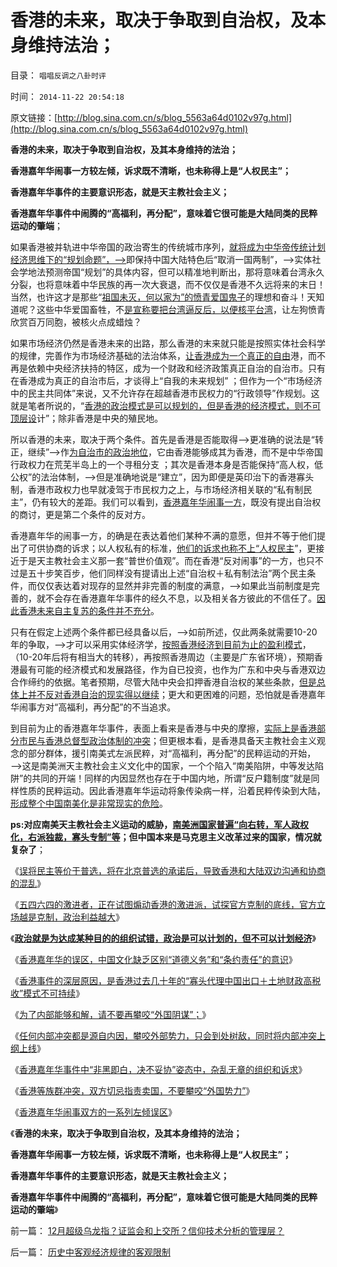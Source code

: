 # 香港的未来，取决于争取到自治权，及本身维持法治；

目录： `唱唱反调之八卦时评` 

时间： `2014-11-22 20:54:18` 

原文链接：[http://blog.sina.com.cn/s/blog_5563a64d0102v97g.html](http://blog.sina.com.cn/s/blog_5563a64d0102v97g.html)

**香港的未来，取决于争取到自治权，及其本身维持的法治；**

**香港嘉年华闹事一方较左倾，诉求既不清晰，也未称得上是“人权民主”；**

**香港嘉年华事件的主要意识形态，就是天主教社会主义；**

**香港嘉年华事件中闹腾的“高福利，再分配”，意味着它很可能是大陆同类的民粹运动的肇端**；

如果香港被并轨进中华帝国的政治寄生的传统城市序列，[就将成为中华帝传统计划经济思维下的“规划命题”，——>](../../../2014/8/30/从香港“未来”观察中国文人预设结论的宏才大略.md)即保持中国大陆特色后“取消一国两制”，——>实体社会学地法预测帝国“规划”的具体内容，但可以精准地判断出，那将意味着台湾永久分裂，也将意味着中华民族的再一次大衰退，而不仅仅是香港不久远将来的末日！当然，也许这才是那些“[祖国未灭，何以家为”的愤青爱国鬼子](../../../2010/10/29/历史会重复成功的经验，直到淘汰所有弱者.md)的理想和奋斗！天知道呢？这些中华爱国畜牲，不[是宣称要把台湾逼反后，以便核平台湾](../../../2009/10/1/武力攻台之弊.md)，让左狗愤青欣赏百万同胞，被核火点成蜡烛？

如果市场经济仍然是香港未来的出路，那么香港的末来就只能是按照实体社会科学的规律，完善作为市场经济基础的法治体系，[让香港成为一个真正的自由](../../../2014/7/7/香港如果真的是一个自由港，香港经济体系就不会崩溃；.md)港，而不再是依赖中央经济扶持的特区，成为一个财政和经济政策真正自治的自治市。只有在香港成为真正的自治市后，才谈得上“自我的未来规划”
；但作为一个“市场经济中的民主共同体”来说，又不允许存在超越香港市民权力的“行政领导”作规划。这就是笔者所说的，“[香港的政治模式是可以规划的，但是香港的经济模式，则不可顶层设](http://darthvad.blog.163.com/blog/static/5339947020149510450267/)计”；除非香港是中央的殖民地。

所以香港的未来，取决于两个条件。首先是香港是否能取得——>更准确的说法是“转正，继续”——>作[为自治市的政治地位](../../../2014/7/11/香港自治或行政，港独和基本法中的法学原理和常识；.md)，它由香港能够成其为香港，而不是中华帝国行政权力在荒芜半岛上的一个寻租分支
；其次是香港本身是否能保持“高人权，低公权”的法治体制，——>但是准确地说是“建立”，因为即便是英印治下的香港寡头制，香港市政权力也早就凌驾于市民权力之上，与市场经济相关联的“私有制民主”，仍有较大的差距。我们可以看到，[香港嘉年华闹事一方](../../../2014/11/1/科学的结论非黑即白，族群冲突不可能非黑即白.md)，既没有提出自治权的商讨，更是第二个条件的反对方。

香港嘉年华的闹事一方，的确是在表达着他们某种不满的意愿，但并不等于他们提出了可供协商的诉求；以人权私有的标准，[他们的诉求也称不上“人权民主](../../../2014/8/7/香港人应强调户籍制度，协商自治权，动议废除联汇制；.md)”，更接近于是天主教社会主义那一套“普世价值观”。而在香港“反对闹事”的一方，也只不过是五十步笑百步，他们同样没有提请出上述“自治权＋私有制法治”两个民主条件，而仅仅表达着对现存的显然并非完善的制度的满意，——>如果此当前制度是完善的，就不会存在香港嘉年华事件的经久不息，以及相关各方彼此的不信任了。[因此香港未来自主复苏的条件并不充分](../../../2014/10/22/香港事件的深层原因，是香港经济模式不可持续.md)。

只有在假定上述两个条件都已经具备以后，——>如前所述，仅此两条就需要10-20年的争取，——>才可以采用实体经济学，[按照香港经济到目前为止的盈利模式](../../../2014/7/13/香港金融中心的本质和上海的骗局；.md)，（10-20年后将有相当大的转移），再按照香港周边（主要是广东省环境），预期香港最有可能的经济模式和发展路径，作为自已投资，也作为广东和中央与香港双边合作缔约的依据。笔者预期，尽管大陆中央会扣押香港自治权的某些条款，[但是总体上并不反对香港自治的现实得以继续](../../../2014/8/10/中央对香港自治并无反感，中国文化对城市自治非常抗拒.md)；更大和更困难的问题，恐怕就是香港嘉年华闹事方对“高福利，再分配”的不当追求。

到目前为止的香港嘉年华事件，表面上看来是香港与中央的摩擦，[实际上是香港部分市民与香港总督型政治体制的冲突](../../../2014/10/16/中国文化缺乏区别“道德义务”和“条约责任”的意识.md)；但更根本看，是香港具备天主教社会主义观念的部分群体，援引南美式左派民粹，对“高福利，再分配”的民粹运动的开始，——>这是南美洲天主教社会主义文化中的国家，一个个陷入“南美陷阱，中等发达陷阱”的共同的开端！同样的内因显然也存在于中国内地，所谓“反户籍制度”就是同样性质的民粹运动。因此香港嘉年华运动将象传染病一样，沿着民粹传染到大陆，[形成整个中国南美化是非常现实的危险](../../../2014/1/26/天主教社会主义与大宪章针锋相对，及南美和马克思主义.md)。

**ps:对应南美天主教社会主义运动的威胁，[南美洲国家普遍“向右转，军人政权化，右派独裁，寡头专制”等](../../../2012/2/17/革命是害怕被澄清的暴力建构，皮诺切特和阿连德.md)；但中国本来是马克思主义改革过来的国家，情况就复杂了**；

《[误将民主等价于普选，将在北京普选的承诺后，导致香港和大陆双边沟通和协商的混乱](../../../2014/9/1/北京伸出普选橄榄枝，炸窝的可能是民混派；.md)》

《[五四六四的激进者，正在试图煽动香港的激进派，试探官方克制的底线，官方立场越是克制，政治利益越大](../../../2014/9/7/香港市民应将北京立场的松动，视为善意.md)》

《[**政治就是为达成某种目的的组织试错，政治是可以计划的，但不可以计划经济**](http://darthvad.blog.163.com/blog/static/5339947020149510450267/)》

《[香港嘉年华的误区，中国文化缺乏区别“道德义务”和“条约责任”的意识](../../../2014/10/16/中国文化缺乏区别“道德义务”和“条约责任”的意识.md)》

《[香港事件的深层原因，是香港过去几十年的“寡头代理中国出口＋土地财政高税收”模式不可持续](../../../2014/10/22/香港事件的深层原因，是香港经济模式不可持续.md)》

《[为了内部能够和解，请不要再攀咬“外国阴谋”；](../../../2014/10/26/为了内部能够和解，请不要再攀咬“外国阴谋”.md)》

《[任何内部冲突都是源自内因，攀咬外部势力，只会到处树敌，同时将内部冲突上纲上线](../../../2014/10/28/一旦以爱国之类名义攀咬外部势力，内部冲突将升级至不可能和解.md)》

《[香港嘉年华事件中“非黑即白，决不妥协”姿态中，杂乱无章的组织和诉求](../../../2014/11/1/科学的结论非黑即白，族群冲突不可能非黑即白.md)》

《[香港等族群冲突，双方切忌指责卖国，不要攀咬“外国势力”](../../../2014/11/3/香港等族群冲突，双方切忌标榜爱国，切忌指责对方卖国.md)》

《[香港嘉年华闹事双方的一系列左倾误区](../../../2014/11/15/香港嘉年华闹事双方的一系列左倾误区.md)》

《**香港的未来，取决于争取到自治权，及其本身维持的法治；**

**香港嘉年华闹事一方较左倾，诉求既不清晰，也未称得上是“人权民主”；**

**香港嘉年华事件的主要意识形态，就是天主教社会主义；**

**香港嘉年华事件中闹腾的“高福利，再分配”，意味着它很可能是大陆同类的民粹运动的肇端**》

前一篇： [12月超级乌龙指？证监会和上交所？信仰技术分析的管理层？](../../../2014/12/17/12月超级乌龙指？证监会和上交所？信仰技术分析的管理层？.md)

后一篇： [历史中客观经济规律的客观限制](../../../2014/11/17/历史中客观经济规律的客观限制.md)

